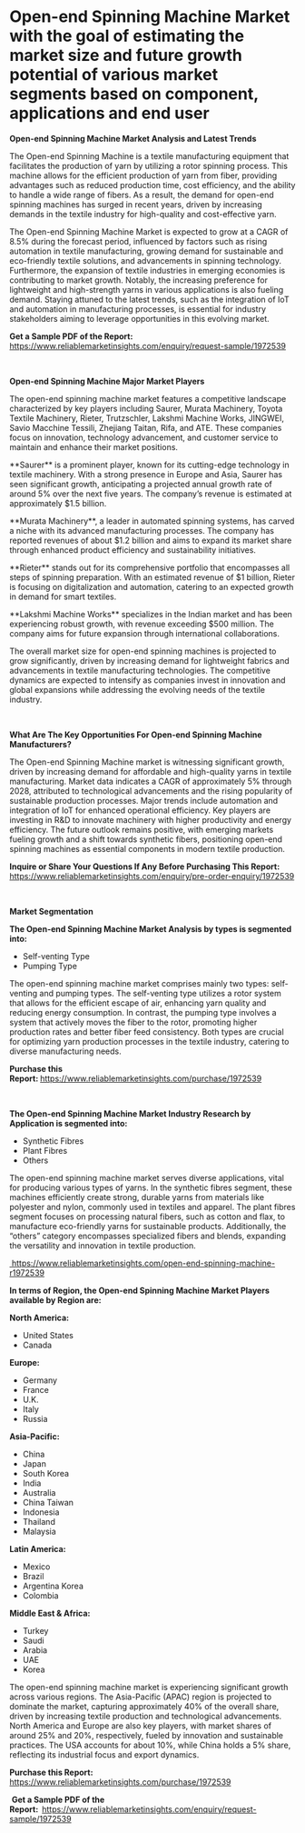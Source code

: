 <p><h1>Open-end Spinning Machine Market with the goal of estimating the market size and future growth potential of various market segments based on component, applications and end user</h1></p><p><strong>Open-end Spinning Machine Market Analysis and Latest Trends</strong></p>
<p><p>The Open-end Spinning Machine is a textile manufacturing equipment that facilitates the production of yarn by utilizing a rotor spinning process. This machine allows for the efficient production of yarn from fiber, providing advantages such as reduced production time, cost efficiency, and the ability to handle a wide range of fibers. As a result, the demand for open-end spinning machines has surged in recent years, driven by increasing demands in the textile industry for high-quality and cost-effective yarn.</p><p>The Open-end Spinning Machine Market is expected to grow at a CAGR of 8.5% during the forecast period, influenced by factors such as rising automation in textile manufacturing, growing demand for sustainable and eco-friendly textile solutions, and advancements in spinning technology. Furthermore, the expansion of textile industries in emerging economies is contributing to market growth. Notably, the increasing preference for lightweight and high-strength yarns in various applications is also fueling demand. Staying attuned to the latest trends, such as the integration of IoT and automation in manufacturing processes, is essential for industry stakeholders aiming to leverage opportunities in this evolving market.</p></p>
<p><strong>Get a Sample PDF of the Report:&nbsp;</strong> <a href="https://www.reliablemarketinsights.com/enquiry/request-sample/1972539?utm_campaign=3526&utm_medium=2&utm_source=Github&utm_content=ia&utm_term=12042025&utm_id=open-end-spinning-machine">https://www.reliablemarketinsights.com/enquiry/request-sample/1972539</a></p>
<p>&nbsp;</p>
<p><strong>Open-end Spinning Machine Major Market Players</strong></p>
<p><p>The open-end spinning machine market features a competitive landscape characterized by key players including Saurer, Murata Machinery, Toyota Textile Machinery, Rieter, Trutzschler, Lakshmi Machine Works, JINGWEI, Savio Macchine Tessili, Zhejiang Taitan, Rifa, and ATE. These companies focus on innovation, technology advancement, and customer service to maintain and enhance their market positions.</p><p>**Saurer** is a prominent player, known for its cutting-edge technology in textile machinery. With a strong presence in Europe and Asia, Saurer has seen significant growth, anticipating a projected annual growth rate of around 5% over the next five years. The company’s revenue is estimated at approximately $1.5 billion.</p><p>**Murata Machinery**, a leader in automated spinning systems, has carved a niche with its advanced manufacturing processes. The company has reported revenues of about $1.2 billion and aims to expand its market share through enhanced product efficiency and sustainability initiatives.</p><p>**Rieter** stands out for its comprehensive portfolio that encompasses all steps of spinning preparation. With an estimated revenue of $1 billion, Rieter is focusing on digitalization and automation, catering to an expected growth in demand for smart textiles.</p><p>**Lakshmi Machine Works** specializes in the Indian market and has been experiencing robust growth, with revenue exceeding $500 million. The company aims for future expansion through international collaborations.</p><p>The overall market size for open-end spinning machines is projected to grow significantly, driven by increasing demand for lightweight fabrics and advancements in textile manufacturing technologies. The competitive dynamics are expected to intensify as companies invest in innovation and global expansions while addressing the evolving needs of the textile industry.</p></p>
<p>&nbsp;</p>
<p><strong>What Are The Key Opportunities For Open-end Spinning Machine Manufacturers?</strong></p>
<p><p>The Open-end Spinning Machine market is witnessing significant growth, driven by increasing demand for affordable and high-quality yarns in textile manufacturing. Market data indicates a CAGR of approximately 5% through 2028, attributed to technological advancements and the rising popularity of sustainable production processes. Major trends include automation and integration of IoT for enhanced operational efficiency. Key players are investing in R&D to innovate machinery with higher productivity and energy efficiency. The future outlook remains positive, with emerging markets fueling growth and a shift towards synthetic fibers, positioning open-end spinning machines as essential components in modern textile production.</p></p>
<p><strong>Inquire or Share Your Questions If Any Before Purchasing This Report:</strong> <a href="https://www.reliablemarketinsights.com/enquiry/pre-order-enquiry/1972539?utm_campaign=3526&utm_medium=2&utm_source=Github&utm_content=ia&utm_term=12042025&utm_id=open-end-spinning-machine">https://www.reliablemarketinsights.com/enquiry/pre-order-enquiry/1972539</a></p>
<p>&nbsp;</p>
<p><strong>Market Segmentation</strong></p>
<p><strong>The Open-end Spinning Machine Market Analysis by types is segmented into:</strong></p>
<p><ul><li>Self-venting Type</li><li>Pumping Type</li></ul></p>
<p><p>The open-end spinning machine market comprises mainly two types: self-venting and pumping types. The self-venting type utilizes a rotor system that allows for the efficient escape of air, enhancing yarn quality and reducing energy consumption. In contrast, the pumping type involves a system that actively moves the fiber to the rotor, promoting higher production rates and better fiber feed consistency. Both types are crucial for optimizing yarn production processes in the textile industry, catering to diverse manufacturing needs.</p></p>
<p><strong>Purchase this Report:&nbsp;</strong><a href="https://www.reliablemarketinsights.com/purchase/1972539?utm_campaign=3526&utm_medium=2&utm_source=Github&utm_content=ia&utm_term=12042025&utm_id=open-end-spinning-machine">https://www.reliablemarketinsights.com/purchase/1972539</a></p>
<p>&nbsp;</p>
<p><strong>The Open-end Spinning Machine Market Industry Research by Application is segmented into:</strong></p>
<p><ul><li>Synthetic Fibres</li><li>Plant Fibres</li><li>Others</li></ul></p>
<p><p>The open-end spinning machine market serves diverse applications, vital for producing various types of yarns. In the synthetic fibres segment, these machines efficiently create strong, durable yarns from materials like polyester and nylon, commonly used in textiles and apparel. The plant fibres segment focuses on processing natural fibers, such as cotton and flax, to manufacture eco-friendly yarns for sustainable products. Additionally, the “others” category encompasses specialized fibers and blends, expanding the versatility and innovation in textile production.</p></p>
<p><a href="https://www.reliablemarketinsights.com/open-end-spinning-machine-r1972539?utm_campaign=3526&utm_medium=2&utm_source=Github&utm_content=ia&utm_term=12042025&utm_id=open-end-spinning-machine">&nbsp;https://www.reliablemarketinsights.com/open-end-spinning-machine-r1972539</a></p>
<p><strong>In terms of Region, the Open-end Spinning Machine Market Players available by Region are:</strong></p>
<p>
    <p> <strong> North America: </strong>
        <ul>
            <li>United States</li>
            <li>Canada</li>
        </ul>
        </p> 
    <p> <strong> Europe: </strong>
        <ul>
            <li>Germany</li>
            <li>France</li>
            <li>U.K.</li>
            <li>Italy</li>
            <li>Russia</li>
        </ul>
        </p> 
    <p> <strong> Asia-Pacific: </strong>
        <ul>
            <li>China</li>
            <li>Japan</li>
            <li>South Korea</li>
            <li>India</li>
            <li>Australia</li>
            <li>China Taiwan</li>
            <li>Indonesia</li>
            <li>Thailand</li>
            <li>Malaysia</li>
        </ul>
        </p> 
    <p> <strong> Latin America: </strong>
        <ul>
            <li>Mexico</li>
            <li>Brazil</li>
            <li>Argentina Korea</li>
            <li>Colombia</li>
        </ul>
        </p> 
    <p> <strong> Middle East & Africa: </strong>
        <ul>
            <li>Turkey</li>
            <li>Saudi</li>
            <li>Arabia</li>
            <li>UAE</li>
            <li>Korea</li>
        </ul>
    </p>
    </p>
<p><p>The open-end spinning machine market is experiencing significant growth across various regions. The Asia-Pacific (APAC) region is projected to dominate the market, capturing approximately 40% of the overall share, driven by increasing textile production and technological advancements. North America and Europe are also key players, with market shares of around 25% and 20%, respectively, fueled by innovation and sustainable practices. The USA accounts for about 10%, while China holds a 5% share, reflecting its industrial focus and export dynamics.</p></p>
<p><strong>Purchase this Report: </strong><a href="https://www.reliablemarketinsights.com/purchase/1972539?utm_campaign=3526&utm_medium=2&utm_source=Github&utm_content=ia&utm_term=12042025&utm_id=open-end-spinning-machine">https://www.reliablemarketinsights.com/purchase/1972539</a></p>
<p>&nbsp;<strong>Get a Sample PDF of the Report:&nbsp;&nbsp;</strong><a href="https://www.reliablemarketinsights.com/enquiry/request-sample/1972539?utm_campaign=3526&utm_medium=2&utm_source=Github&utm_content=ia&utm_term=12042025&utm_id=open-end-spinning-machine">https://www.reliablemarketinsights.com/enquiry/request-sample/1972539</a></p>
<p><strong></strong></p>
<p><p></p><p></p><p></p></p>